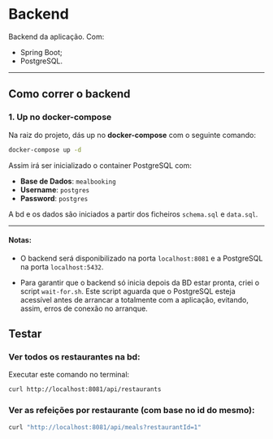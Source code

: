 # Backend

Backend da aplicação.
Com:
- Spring Boot;
- PostgreSQL.

---

## Como correr o backend

### 1. Up no docker-compose
Na raiz do projeto, dás up no **docker-compose** com o seguinte comando:

```bash
docker-compose up -d
```

Assim irá ser inicializado o container PostgreSQL com:
- **Base de Dados**: ```mealbooking```
- **Username**: ```postgres```
- **Password**: ```postgres```

A bd e os dados são iniciados a partir dos ficheiros ```schema.sql``` e ```data.sql```.
___
#### Notas:
- O backend será disponibilizado na porta ```localhost:8081``` e a PostgreSQL na porta ```localhost:5432```.

- Para garantir que o backend só inicia depois da BD estar pronta, criei o script ```wait-for.sh```.
Este script aguarda que o PostgreSQL esteja acessível antes de arrancar a totalmente com a aplicação, evitando, assim, erros de conexão no arranque.

## Testar

### Ver todos os restaurantes na bd:

Executar este comando no terminal:
```bash
curl http://localhost:8081/api/restaurants
```

### Ver as refeições por restaurante (com base no id do mesmo):
```bash
curl "http://localhost:8081/api/meals?restaurantId=1"
```
